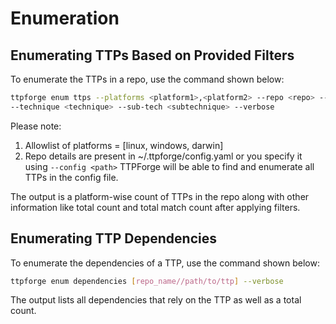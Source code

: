 # Enumeration

## Enumerating TTPs Based on Provided Filters

To enumerate the TTPs in a repo, use the command shown below:

```bash
ttpforge enum ttps --platforms <platform1>,<platform2> --repo <repo> --tactic <tactic>
--technique <technique> --sub-tech <subtechnique> --verbose
```

Please note:

1) Allowlist of platforms = [linux, windows, darwin]
2) Repo details are present in ~/.ttpforge/config.yaml or you specify it
using `--config <path>`
TTPForge will be able to find and enumerate all TTPs in the config file.

The output is a platform-wise count of TTPs in the repo along with other
information like total count and total match count after applying filters.

## Enumerating TTP Dependencies

To enumerate the dependencies of a TTP, use the command shown below:

```bash
ttpforge enum dependencies [repo_name//path/to/ttp] --verbose
```

The output lists all dependencies that rely on the TTP as well as a total count.
